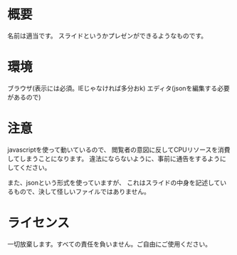 # 概要

名前は適当です。
スライドというかプレゼンができるようなものです。

# 環境

ブラウザ(表示には必須。IEじゃなければ多分おk)
エディタ(jsonを編集する必要があるので)

# 注意

javascriptを使って動いているので、
閲覧者の意図に反してCPUリソースを消費してしまうことになります。
違法にならないように、事前に通告をするようにしてください。

また、jsonという形式を使っていますが、
これはスライドの中身を記述しているもので、決して怪しいファイルではありません。

# ライセンス

一切放棄します。すべての責任を負いません。ご自由にご使用ください。
